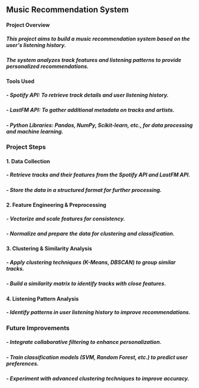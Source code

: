 ## Music Recommendation System

#### Project Overview

##### This project aims to build a music recommendation system based on the user's listening history.
##### The system analyzes track features and listening patterns to provide personalized recommendations.


#### Tools Used

##### - Spotify API: To retrieve track details and user listening history.
##### - LastFM API: To gather additional metadata on tracks and artists.
##### - Python Libraries: Pandas, NumPy, Scikit-learn, etc., for data processing and machine learning.


### Project Steps


#### 1. Data Collection

##### - Retrieve tracks and their features from the Spotify API and LastFM API.
##### - Store the data in a structured format for further processing.

#### 2. Feature Engineering & Preprocessing

##### - Vectorize and scale features for consistency.
##### - Normalize and prepare the data for clustering and classification.

#### 3. Clustering & Similarity Analysis

##### - Apply clustering techniques (K-Means, DBSCAN) to group similar tracks.
##### - Build a similarity matrix to identify tracks with close features.

#### 4. Listening Pattern Analysis

##### - Identify patterns in user listening history to improve recommendations.


### Future Improvements

##### - Integrate collaborative filtering to enhance personalization.
##### - Train classification models (SVM, Random Forest, etc.) to predict user preferences.
##### - Experiment with advanced clustering techniques to improve accuracy.